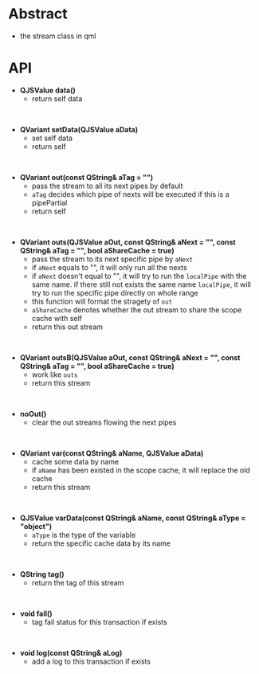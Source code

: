 # Abstract  
* the stream class in qml  

# API
* **QJSValue data()**  
    - return self data  
</br>

* **QVariant setData(QJSValue aData)**  
    - set self data  
    - return self  
</br>

* **QVariant out(const QString& aTag = "")**  
    - pass the stream to all its next pipes by default  
    - `aTag` decides which pipe of nexts will be executed if this is a pipePartial  
    - return self  
</br>

* **QVariant outs(QJSValue aOut, const QString& aNext = "", const QString& aTag = "", bool aShareCache = true)**  
    - pass the stream to its next specific pipe by `aNext`  
    - if `aNext` equals to "", it will only run all the nexts  
    - if `aNext` doesn't equal to "", it will try to run the `localPipe` with the same name. if there still not exists the same name `localPipe`, it will try to run the specific pipe directly on whole range  
    - this function will format the stragety of `out`  
    - `aShareCache` denotes whether the out stream to share the scope cache with self  
    - return this out stream  
</br>

* **QVariant outsB(QJSValue aOut, const QString& aNext = "", const QString& aTag = "", bool aShareCache = true)**  
    - work like `outs`  
    - return this stream  
</br>

* **noOut()**  
    - clear the out streams flowing the next pipes  
</br>

* **QVariant var(const QString& aName, QJSValue aData)**  
    - cache some data by name  
    - if `aName` has been existed in the scope cache, it will replace the old cache  
    - return this stream  
</br>

* **QJSValue varData(const QString& aName, const QString& aType = "object")**  
    - `aType` is the type of the variable
    - return the specific cache data by its name  
</br>

* **QString tag()**  
    - return the tag of this stream  
</br>

* **void fail()**  
    - tag fail status for this transaction if exists  
</br>

* **void log(const QString& aLog)**  
    - add a log to this transaction if exists
</br>